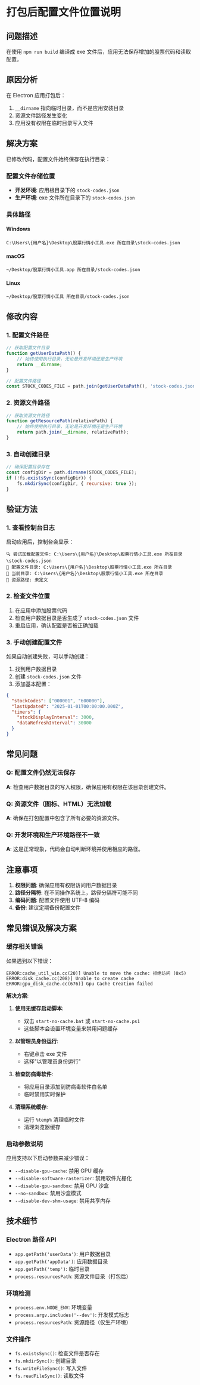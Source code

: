 # 打包后配置文件位置说明

## 问题描述
在使用 `npm run build` 编译成 exe 文件后，应用无法保存增加的股票代码和读取配置。

## 原因分析
在 Electron 应用打包后：
1. `__dirname` 指向临时目录，而不是应用安装目录
2. 资源文件路径发生变化
3. 应用没有权限在临时目录写入文件

## 解决方案
已修改代码，配置文件始终保存在执行目录：

### 配置文件存储位置
- **开发环境**: 应用根目录下的 `stock-codes.json`
- **生产环境**: exe 文件所在目录下的 `stock-codes.json`

### 具体路径
#### Windows
```
C:\Users\{用户名}\Desktop\股票行情小工具.exe 所在目录\stock-codes.json
```

#### macOS
```
~/Desktop/股票行情小工具.app 所在目录/stock-codes.json
```

#### Linux
```
~/Desktop/股票行情小工具 所在目录/stock-codes.json
```

## 修改内容

### 1. 配置文件路径
```javascript
// 获取配置文件目录
function getUserDataPath() {
    // 始终使用执行目录，无论是开发环境还是生产环境
    return __dirname;
}

// 配置文件路径
const STOCK_CODES_FILE = path.join(getUserDataPath(), 'stock-codes.json');
```

### 2. 资源文件路径
```javascript
// 获取资源文件路径
function getResourcePath(relativePath) {
    // 始终使用执行目录，无论是开发环境还是生产环境
    return path.join(__dirname, relativePath);
}
```

### 3. 自动创建目录
```javascript
// 确保配置目录存在
const configDir = path.dirname(STOCK_CODES_FILE);
if (!fs.existsSync(configDir)) {
    fs.mkdirSync(configDir, { recursive: true });
}
```

## 验证方法

### 1. 查看控制台日志
启动应用后，控制台会显示：
```
🔍 尝试加载配置文件: C:\Users\{用户名}\Desktop\股票行情小工具.exe 所在目录\stock-codes.json
📁 配置文件目录: C:\Users\{用户名}\Desktop\股票行情小工具.exe 所在目录
📁 当前目录: C:\Users\{用户名}\Desktop\股票行情小工具.exe 所在目录
📁 资源路径: 未定义
```

### 2. 检查文件位置
1. 在应用中添加股票代码
2. 检查用户数据目录是否生成了 `stock-codes.json` 文件
3. 重启应用，确认配置是否被正确加载

### 3. 手动创建配置文件
如果自动创建失败，可以手动创建：
1. 找到用户数据目录
2. 创建 `stock-codes.json` 文件
3. 添加基本配置：
```json
{
  "stockCodes": ["000001", "600000"],
  "lastUpdated": "2025-01-01T00:00:00.000Z",
  "timers": {
    "stockDisplayInterval": 3000,
    "dataRefreshInterval": 30000
  }
}
```

## 常见问题

### Q: 配置文件仍然无法保存
**A**: 检查用户数据目录的写入权限，确保应用有权限在该目录创建文件。

### Q: 资源文件（图标、HTML）无法加载
**A**: 确保在打包配置中包含了所有必要的资源文件。

### Q: 开发环境和生产环境路径不一致
**A**: 这是正常现象，代码会自动判断环境并使用相应的路径。

## 注意事项

1. **权限问题**: 确保应用有权限访问用户数据目录
2. **路径分隔符**: 在不同操作系统上，路径分隔符可能不同
3. **编码问题**: 配置文件使用 UTF-8 编码
4. **备份**: 建议定期备份配置文件

## 常见错误及解决方案

### 缓存相关错误
如果遇到以下错误：
```
ERROR:cache_util_win.cc(20)] Unable to move the cache: 拒绝访问 (0x5)
ERROR:disk_cache.cc(208)] Unable to create cache
ERROR:gpu_disk_cache.cc(676)] Gpu Cache Creation failed
```

**解决方案**:
1. **使用无缓存启动脚本**:
   - 双击 `start-no-cache.bat` 或 `start-no-cache.ps1`
   - 这些脚本会设置环境变量来禁用问题缓存

2. **以管理员身份运行**:
   - 右键点击 exe 文件
   - 选择"以管理员身份运行"

3. **检查防病毒软件**:
   - 将应用目录添加到防病毒软件白名单
   - 临时禁用实时保护

4. **清理系统缓存**:
   - 运行 `%temp%` 清理临时文件
   - 清理浏览器缓存

### 启动参数说明
应用支持以下启动参数来减少错误：
- `--disable-gpu-cache`: 禁用 GPU 缓存
- `--disable-software-rasterizer`: 禁用软件光栅化
- `--disable-gpu-sandbox`: 禁用 GPU 沙盒
- `--no-sandbox`: 禁用沙盒模式
- `--disable-dev-shm-usage`: 禁用共享内存

## 技术细节

### Electron 路径 API
- `app.getPath('userData')`: 用户数据目录
- `app.getPath('appData')`: 应用数据目录
- `app.getPath('temp')`: 临时目录
- `process.resourcesPath`: 资源文件目录（打包后）

### 环境检测
- `process.env.NODE_ENV`: 环境变量
- `process.argv.includes('--dev')`: 开发模式标志
- `process.resourcesPath`: 资源路径（仅生产环境）

### 文件操作
- `fs.existsSync()`: 检查文件是否存在
- `fs.mkdirSync()`: 创建目录
- `fs.writeFileSync()`: 写入文件
- `fs.readFileSync()`: 读取文件

